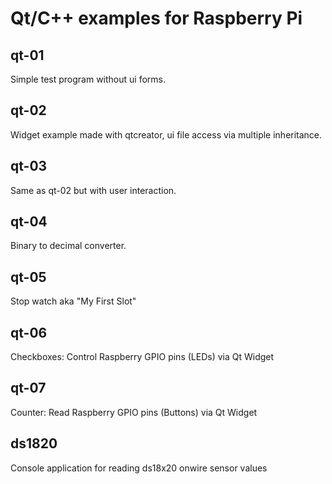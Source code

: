 # Qt/C++ examples for Raspberry Pi

## qt-01
Simple test program without ui forms.

## qt-02
Widget example made with qtcreator,
ui file access via multiple inheritance.

## qt-03
Same as qt-02 but with user interaction.

## qt-04
Binary to decimal converter.

## qt-05
Stop watch aka "My First Slot"

## qt-06
Checkboxes:
Control Raspberry GPIO pins (LEDs) via Qt Widget

## qt-07
Counter:
Read Raspberry GPIO pins (Buttons) via Qt Widget

## ds1820
Console application for reading ds18x20 onwire sensor values

